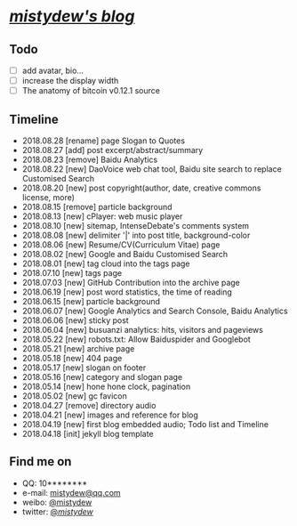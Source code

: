 # [_mistydew's blog_](https://mistydew.github.io)

## Todo
- [ ] add avatar, bio...
- [ ] increase the display width
- [ ] The anatomy of bitcoin v0.12.1 source

## Timeline
* 2018.08.28 [rename] page Slogan to Quotes
* 2018.08.27 [add] post excerpt/abstract/summary
* 2018.08.23 [remove] Baidu Analytics
* 2018.08.22 [new] DaoVoice web chat tool, Baidu site search to replace Customised Search
* 2018.08.20 [new] post copyright(author, date, creative commons license, more)
* 2018.08.15 [remove] particle background
* 2018.08.13 [new] cPlayer: web music player
* 2018.08.10 [new] sitemap, IntenseDebate's comments system
* 2018.08.08 [new] delimiter '|' into post title, background-color
* 2018.08.06 [new] Resume/CV(Curriculum Vitae) page
* 2018.08.02 [new] Google and Baidu Customised Search
* 2018.08.01 [new] tag cloud into the tags page
* 2018.07.10 [new] tags page
* 2018.07.03 [new] GitHub Contribution into the archive page
* 2018.06.19 [new] post word statistics, the time of reading
* 2018.06.15 [new] particle background
* 2018.06.07 [new] Google Analytics and Search Console, Baidu Analytics
* 2018.06.06 [new] sticky post
* 2018.06.04 [new] busuanzi analytics: hits, visitors and pageviews
* 2018.05.22 [new] robots.txt: Allow Baiduspider and Googlebot
* 2018.05.21 [new] archive page
* 2018.05.18 [new] 404 page
* 2018.05.17 [new] slogan on footer
* 2018.05.16 [new] category and slogan page
* 2018.05.14 [new] hone hone clock, pagination
* 2018.05.02 [new] gc favicon
* 2018.04.27 [remove] directory audio
* 2018.04.21 [new] images and reference for blog
* 2018.04.19 [new] first blog embedded audio; Todo list and Timeline
* 2018.04.18 [init] jekyll blog template

## Find me on

* QQ: 10********
* e-mail: mistydew@qq.com
* weibo: [@mistydew](https://weibo.com/mistydew)
* twitter: [@_mistydew_](https://twitter.com/_mistydew_)
